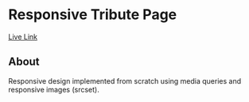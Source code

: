 # Responsive Tribute Page
[Live Link]()

## About
Responsive design implemented from scratch using media queries and responsive images (srcset). 